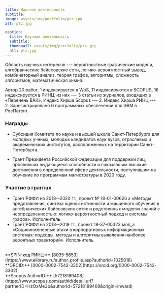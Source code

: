 ```yaml
---
title: Научная деятельность
subtitle: 
image: assets/img/portfolio/ptz.jpg
alt: ptz.jpg

caption:
  title: Научная деятельность
  subtitle: 
  thumbnail: assets/img/portfolio/ptz.jpg
  alt: ptz.jpg
---
```


Область научных интересов --- вероятностные графические модели, алгебраические байесовские сети, логико-вероятностный вывод, комбинаторный анализ, теория графов, алгоритмы, сложность алгоритмов, математическая химия.

Автор 20 работ, 1 индексируется в WoS, 11 индексируются в SCOPUS, 16 индексируется в РИНЦ, из них --- 3 статьи из журналов, входящих в «Перечень ВАК». Индекс Хирша Scopus --- 2. Индекс Хирша РИНЦ --- 2.
Зарегистрировано 6 программных обеспечений для ЭВМ в РосПатент.

### Награды
* Субсидия Комитета по науке и высшей школе Санкт-Петербурга для молодых ученых, молодых кандидатов наук вузов, отраслевых и академических институтов, расположенных на территории Санкт-Петербурга. 
<!-- * Тема НИР -- "Построение и анализ алгоритмов логико-вероятностного вывода в алгебраических байесовских сетях как моделях для работы с неполной информацией". -->
* Грант Президента Российской Федерации для поддержки лиц, проявивших выдающиеся способности и показавшим высокие достижения в определенной сфере деятельности, поступившим на обучение по программам магистратуры в 2020 году.

### Участие в грантах
* Грант РФФИ на 2018--2020 гг., проект № 18-01-00626 а «Методы представления, синтеза оценок истинности и машинного обучения в алгебраических байесовских сетях и родственных моделях знаний с неопределенностью: логико-вероятностный подход и системы графов». Исполнитель. 
* Грант РФФИ на 2018--2019 гг., проект 18-37-00323 мол_а «Социоинженерные атаки в корпоративных информационных системах: подходы, методы и алгоритмы выявления наиболее вероятных траекторий». Исполнитель.

<br>
**SPIN-код РИНЦ:** [8035-5653](https://www.elibrary.ru/author_profile.asp?authorid=1025016) <br>
**ORCID:** [0000-0002-7542-3302](https://orcid.org/0000-0002-7542-3302) <br>
**Scopus AuthorID:** [57218189408](https://www.scopus.com/authid/detail.uri?partnerID=HzOxMe3b&authorId=57218189408&origin=inward)